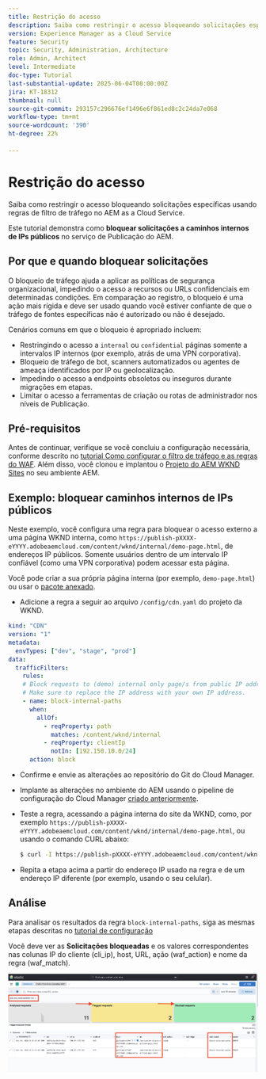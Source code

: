 ```yaml
---
title: Restrição do acesso
description: Saiba como restringir o acesso bloqueando solicitações específicas usando regras de filtro de tráfego no AEM as a Cloud Service.
version: Experience Manager as a Cloud Service
feature: Security
topic: Security, Administration, Architecture
role: Admin, Architect
level: Intermediate
doc-type: Tutorial
last-substantial-update: 2025-06-04T00:00:00Z
jira: KT-18312
thumbnail: null
source-git-commit: 293157c296676ef1496e6f861ed8c2c24da7e068
workflow-type: tm+mt
source-wordcount: '390'
ht-degree: 22%

---
```


# Restrição do acesso

Saiba como restringir o acesso bloqueando solicitações específicas usando regras de filtro de tráfego no AEM as a Cloud Service.

Este tutorial demonstra como **bloquear solicitações a caminhos internos de IPs públicos** no serviço de Publicação do AEM.

## Por que e quando bloquear solicitações

O bloqueio de tráfego ajuda a aplicar as políticas de segurança organizacional, impedindo o acesso a recursos ou URLs confidenciais em determinadas condições. Em comparação ao registro, o bloqueio é uma ação mais rígida e deve ser usado quando você estiver confiante de que o tráfego de fontes específicas não é autorizado ou não é desejado.

Cenários comuns em que o bloqueio é apropriado incluem:

- Restringindo o acesso a `internal` ou `confidential` páginas somente a intervalos IP internos (por exemplo, atrás de uma VPN corporativa).
- Bloqueio de tráfego de bot, scanners automatizados ou agentes de ameaça identificados por IP ou geolocalização.
- Impedindo o acesso a endpoints obsoletos ou inseguros durante migrações em etapas.
- Limitar o acesso a ferramentas de criação ou rotas de administrador nos níveis de Publicação.

## Pré-requisitos

Antes de continuar, verifique se você concluiu a configuração necessária, conforme descrito no [tutorial Como configurar o filtro de tráfego e as regras do WAF](../setup.md). Além disso, você clonou e implantou o [Projeto do AEM WKND Sites](https://github.com/adobe/aem-guides-wknd) no seu ambiente AEM.

## Exemplo: bloquear caminhos internos de IPs públicos

Neste exemplo, você configura uma regra para bloquear o acesso externo a uma página WKND interna, como `https://publish-pXXXX-eYYYY.adobeaemcloud.com/content/wknd/internal/demo-page.html`, de endereços IP públicos. Somente usuários dentro de um intervalo IP confiável (como uma VPN corporativa) podem acessar esta página.

Você pode criar a sua própria página interna (por exemplo, `demo-page.html`) ou usar o [pacote anexado](../assets/how-to/demo-internal-pages-package.zip).

- Adicione a regra a seguir ao arquivo `/config/cdn.yaml` do projeto da WKND.

```yaml
kind: "CDN"
version: "1"
metadata:
  envTypes: ["dev", "stage", "prod"]
data:
  trafficFilters:
    rules:
    # Block requests to (demo) internal only page/s from public IP address but allow from internal IP address.
    # Make sure to replace the IP address with your own IP address.
    - name: block-internal-paths
      when:
        allOf:
          - reqProperty: path
            matches: /content/wknd/internal
          - reqProperty: clientIp
            notIn: [192.150.10.0/24]
      action: block    
```

- Confirme e envie as alterações ao repositório do Git do Cloud Manager.

- Implante as alterações no ambiente do AEM usando o pipeline de configuração do Cloud Manager [criado anteriormente](../setup.md#deploy-rules-using-adobe-cloud-manager).

- Teste a regra, acessando a página interna do site da WKND, como, por exemplo `https://publish-pXXXX-eYYYY.adobeaemcloud.com/content/wknd/internal/demo-page.html`, ou usando o comando CURL abaixo:

  ```bash
  $ curl -I https://publish-pXXXX-eYYYY.adobeaemcloud.com/content/wknd/internal/demo-page.html
  ```

- Repita a etapa acima a partir do endereço IP usado na regra e de um endereço IP diferente (por exemplo, usando o seu celular).

## Análise

Para analisar os resultados da regra `block-internal-paths`, siga as mesmas etapas descritas no [tutorial de configuração](../setup.md#cdn-logs-ingestion)

Você deve ver as **Solicitações bloqueadas** e os valores correspondentes nas colunas IP do cliente (cli_ip), host, URL, ação (waf_action) e nome da regra (waf_match).

![Solicitação bloqueada do painel da ferramenta ELK](../assets/how-to/elk-tool-dashboard-blocked.png)
